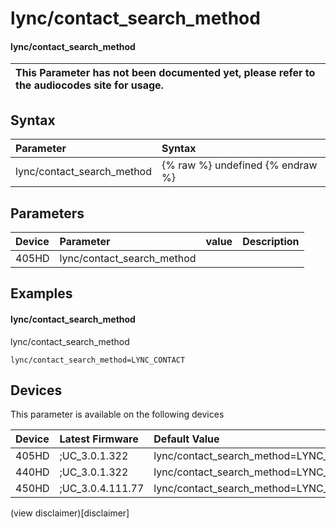 ﻿---
description: lync/contact_search_method
search:
    keywords: ['lync','contact_search_method']
---

# lync/contact_search_method

#### lync/contact_search_method


| This Parameter has not been documented yet, please refer to the audiocodes site for usage.  |
| :--- |

## Syntax
| Parameter | Syntax |
| :--- | :--- |
|lync/contact_search_method | {% raw %} undefined {% endraw %} |

## Parameters
|Device|Parameter|value|Description|
|:---|:---|:---|:---|
| 405HD | lync/contact_search_method |  |  |

## Examples
#### lync/contact_search_method

lync/contact_search_method

```
lync/contact_search_method=LYNC_CONTACT
```

## Devices
This parameter is available on the following devices

| Device | Latest Firmware | Default Value |
|:---|:---|:---|
| 405HD | ;UC_3.0.1.322 | lync/contact_search_method=LYNC_CONTACT 
| 440HD | ;UC_3.0.1.322 | lync/contact_search_method=LYNC_CONTACT 
| 450HD | ;UC_3.0.4.111.77 | lync/contact_search_method=LYNC_CONTACT 

(view disclaimer)[disclaimer]
